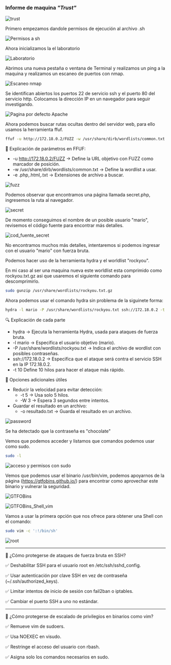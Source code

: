 ### Informe de maquina *"Trust"*

![trust](./Screenshots/01_machine.png)

Primero empezamos dandole permisos de ejecución al archivo .sh

![Permisos a sh](./Screenshots/02_permisos_ejecucion.png)

Ahora inicializamos la el laboratorio

![Laboratorio](./Screenshots/03_inicializacion_maquina.png)

Abrimos una nueva pestaña o ventana de Terminal y realizamos un ping a la maquina y realizamos un escaneo de puertos con nmap.

![Escaneo nmap](./Screenshots/04_escaneo_nmap.png)

Se identifican abiertos los puertos 22 de servicio ssh y el puerto 80 del servicio http.
Colocamos la dirección IP en un navegador para seguir investigando.

![Pagina por defecto Apache](./Screenshots/05_apache_conf.png)

Ahora podemos buscar rutas ocultas dentro del servidor web, para ello usamos la herramienta ffuf.

```bash
ffuf -u http://172.18.0.2/FUZZ -w /usr/share/dirb/wordlists/common.txt -e .php,.html,.txt
```

🔹 Explicación de parámetros en FFUF:

- -u http://172.18.0.2/FUZZ → Define la URL objetivo con FUZZ como marcador de posición.
- -w /usr/share/dirb/wordlists/common.txt → Define la wordlist a usar.
- -e .php,.html,.txt → Extensiones de archivo a buscar.

![fuzz](./Screenshots/07_fuzzing.png)

Podemos observar que encontramos una página llamada secret.php, ingresemos la ruta al navegador.

![secret](./Screenshots/08_secret-php.png)

De momento conseguimos el nombre de un posible usuario "mario", revisemos el código fuente para encontrar más detalles.

![cod_fuente_secret](./Screenshots/09_codigo_fuente_secret.png)

No encontramos muchos más detalles, intentaremos si podemos ingresar con el usuario "mario" con fuerza bruta.

Podemos hacer uso de la herramienta hydra y el worldlist "rockyou".

En mi caso al ser una maquina nueva este worldlist esta comprimido como rockyou.txt.gz asi que usaremos el siguiente comando para descomprimirlo.

```bash
sudo gunzip /usr/share/wordlists/rockyou.txt.gz
```

Ahora podemos usar el comando hydra sin problema de la siguinete forma:

```bash
hydra -l mario -P /usr/share/wordlists/rockyou.txt ssh://172.18.0.2 -t 10
```

🔍 Explicación de cada parte
- hydra	→ Ejecuta la herramienta Hydra, usada para ataques de fuerza bruta.
- -l mario → Especifica el usuario objetivo (mario).
- -P /usr/share/wordlists/rockyou.txt → Indica el archivo de wordlist con posibles contraseñas.
- ssh://172.18.0.2 → Especifica que el ataque será contra el servicio SSH en la IP 172.18.0.2.
- -t 10	Define 10 hilos para hacer el ataque más rápido.

📌 Opciones adicionales útiles
- Reducir la velocidad para evitar detección:
    - -t 5 → Usa solo 5 hilos.
    - -W 3 → Espera 3 segundos entre intentos.
- Guardar el resultado en un archivo:
    - -o resultado.txt → Guarda el resultado en un archivo.

![password](./Screenshots/10_crack_passwd.png)

Se ha detectado que la contraseña es "chocolate"


Vemos que podemos acceder y listamos que comandos podemos usar como sudo.

```bash
sudo -l
```

![acceso y permisos con sudo](./Screenshots/11_acceso_permisos_sudo.png)

Vemos que podemos usar el binario /usr/bin/vim, podemos apoyarnos de la página (https://gtfobins.github.io/) para encontrar como aprovechar este binario y vulnerar la seguridad.

![GTFOBins](./Screenshots/12_GTFOBins1.png)

![GTFOBins_Shell_vim](./Screenshots/13_shell_vim.png)

Vamos a usar la primera opción que nos ofrece para obtener una Shell con el comando:

```bash
sudo vim -c ':!/bin/sh'
```

![root](./Screenshots/14_root.png)

---

🔴 ¿Cómo protegerse de ataques de fuerza bruta en SSH?

✅ Deshabilitar SSH para el usuario root en /etc/ssh/sshd_config.

✅ Usar autenticación por clave SSH en vez de contraseña (~/.ssh/authorized_keys).

✅ Limitar intentos de inicio de sesión con fail2ban o iptables.

✅ Cambiar el puerto SSH a uno no estándar.

---
🔴 ¿Cómo protegerse de escalado de privilegios en binarios como vim?

✅ Remueve vim de sudoers.

✅ Usa NOEXEC en visudo.

✅ Restringe el acceso del usuario con rbash.

✅ Asigna solo los comandos necesarios en sudo.